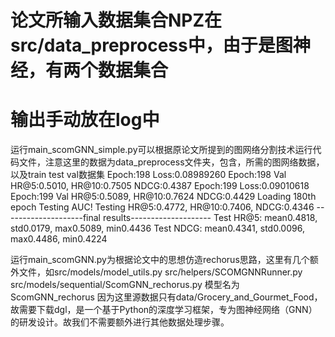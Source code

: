 # 论文所输入数据集合NPZ在src/data_preprocess中，由于是图神经，有两个数据集合
# 输出手动放在log中

运行main_scomGNN_simple.py可以根据原论文所提到的图网络分割技术运行代码文件，注意这里的数据为data_preprocess文件夹，包含，所需的图网络数据，以及train test val数据集
Epoch:198 Loss:0.08989260
    Epoch:198 Val HR@5:0.5010, HR@10:0.7505 NDCG:0.4387
    Epoch:199 Loss:0.09010618
    Epoch:199 Val HR@5:0.5089, HR@10:0.7624 NDCG:0.4429
    Loading 180th epoch
    Testing AUC!
    Testing HR@5:0.4772, HR@10:0.7406, NDCG:0.4346
    --------------------final results--------------------
    Test HR@5: mean0.4818, std0.0179, max0.5089, min0.4436
    Test NDCG: mean0.4341, std0.0096, max0.4486, min0.4224

运行main_scomGNN.py为根据论文中的思想仿造rechorus思路，这里有几个额外文件，如src/models/model_utils.py  src/helpers/SCOMGNNRunner.py  src/models/sequential/ScomGNN_rechorus.py 模型名为  ScomGNN_rechorus
因为这里源数据只有data/Grocery_and_Gourmet_Food，故需要下载dgl，是一个基于Python的深度学习框架，专为图神经网络（GNN）的研发设计。故我们不需要额外进行其他数据处理步骤。
